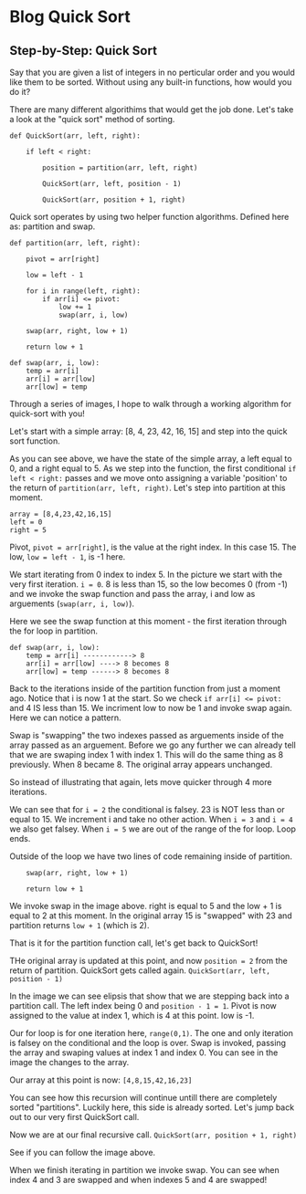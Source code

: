 # Blog Quick Sort

## Step-by-Step: Quick Sort

Say that you are given a list of integers in no perticular order and you would like them to be sorted. Without using any built-in functions, how would you do it?

There are many different algorithims that would get the job done. Let's take a look at the "quick sort" method of sorting.

```
def QuickSort(arr, left, right):

    if left < right:

        position = partition(arr, left, right)

        QuickSort(arr, left, position - 1)

        QuickSort(arr, position + 1, right)
```

Quick sort operates by using two helper function algorithms. Defined here as: partition and swap.

```
def partition(arr, left, right):

    pivot = arr[right]

    low = left - 1

    for i in range(left, right):
        if arr[i] <= pivot:
            low += 1
            swap(arr, i, low)

    swap(arr, right, low + 1)

    return low + 1
```

```
def swap(arr, i, low):
    temp = arr[i]
    arr[i] = arr[low]
    arr[low] = temp
```

Through a series of images, I hope to walk through a working algorithm for quick-sort with you!

Let's start with a simple array: [8, 4, 23, 42, 16, 15] and step into the quick sort function.

As you can see above, we have the state of the simple array, a left equal to 0, and a right equal to 5. As we step into the function, the first conditional `if left < right:` passes and we move onto assigning a variable 'position' to the return of `partition(arr, left, right)`. Let's step into partition at this moment.

```
array = [8,4,23,42,16,15]
left = 0
right = 5
```

Pivot, `pivot = arr[right]`, is the value at the right index. In this case 15. The low, `low = left - 1`, is -1 here.

We start iterating from 0 index to index 5. In the picture we start with the very first iteration. `i = 0`. 8 is less than 15, so the low becomes 0 (from -1) and we invoke the swap function and pass the array, i and low as arguements (`swap(arr, i, low)`).

Here we see the swap function at this moment - the first iteration through the for loop in partition.

```
def swap(arr, i, low):
    temp = arr[i] ------------> 8
    arr[i] = arr[low] ----> 8 becomes 8
    arr[low] = temp ------> 8 becomes 8
```

Back to the iterations inside of the partition function from just a moment ago. Notice that i is now 1 at the start. So we check `if arr[i] <= pivot:` and 4 IS less than 15. We incriment low to now be 1 and invoke swap again. Here we can notice a pattern.

Swap is "swapping" the two indexes passed as arguements inside of the array passed as an arguement. Before we go any further we can already tell that we are swaping index 1 with index 1. This will do the same thing as 8 previously. When 8 became 8. The original array appears unchanged.

So instead of illustrating that again, lets move quicker through 4 more iterations.

We can see that for `i = 2` the conditional is falsey. 23 is NOT less than or equal to 15. We increment i and take no other action. When `i = 3` and `i = 4` we also get falsey. When `i = 5` we are out of the range of the for loop. Loop ends.

Outside of the loop we have two lines of code remaining inside of partition.

```
    swap(arr, right, low + 1)

    return low + 1
```

We invoke swap in the image above. right is equal to 5 and the low + 1 is equal to 2 at this moment. In the original array 15 is "swapped" with 23 and partition returns `low + 1` (which is 2).

That is it for the partition function call, let's get back to QuickSort!

THe original array is updated at this point, and now `position = 2` from the return of partition. QuickSort gets called again. `QuickSort(arr, left, position - 1)`

In the image we can see elipsis that show that we are stepping back into a partition call. The left index being 0 and `position - 1 = 1`. Pivot is now assigned to the value at index 1, which is 4 at this point. low is -1.

Our for loop is for one iteration here, `range(0,1)`. The one and only iteration is falsey on the conditional and the loop is over. Swap is invoked, passing the array and swaping values at index 1 and index 0. You can see in the image the changes to the array.

Our array at this point is now: `[4,8,15,42,16,23]`

You can see how this recursion will continue untill there are completely sorted "partitions". Luckily here, this side is already sorted. Let's jump back out to our very first QuickSort call.

Now we are at our final recursive call.
`QuickSort(arr, position + 1, right)`

See if you can follow the image above.

When we finish iterating in partition we invoke swap. You can see when index 4 and 3 are swapped and when indexes 5 and 4 are swapped!